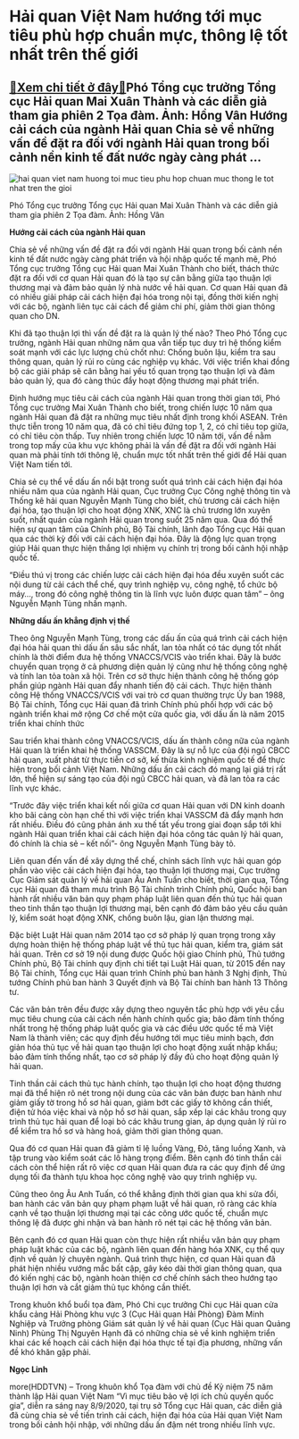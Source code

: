 Hải quan Việt Nam hướng tới mục tiêu phù hợp chuẩn mực, thông lệ tốt nhất trên thế giới
=======================================================================================

[:gift:Xem chi tiết ở đây:gift:](https://hddtvn.com/hai-quan-viet-nam-huong-toi-muc-tieu-phu-hop-chuan-muc-thong-le-tot-nhat-tren-the-gioi/)Phó Tổng cục trưởng Tổng cục Hải quan Mai Xuân Thành và các diễn giả tham gia phiên 2 Tọa đàm. Ảnh: Hồng Vân Hướng cải cách của ngành Hải quan Chia sẻ về những vấn đề đặt ra đối với ngành Hải quan trong bối cảnh nền kinh tế đất nước ngày càng phát …
---------------------------------------------------------------------------------------------------------------------------------------------------------------------------------------------------------------------------------------------------------





![hai quan viet nam huong toi muc tieu phu hop chuan muc thong le tot nhat tren the gioi](https://haiquanonline.com.vn/stores/news_dataimages/hungnm/092020/08/20/in_article/3453_IMG_6415.jpg?rt=20200909203026 "Hải quan Việt Nam hướng tới mục tiêu phù hợp chuẩn mực thông lệ tốt nhất trên thế giới")


Phó Tổng cục trưởng Tổng cục Hải quan Mai Xuân Thành và các diễn giả tham gia phiên 2 Tọa đàm. Ảnh: Hồng Vân



**Hướng cải cách của ngành Hải quan**


Chia sẻ về những vấn đề đặt ra đối với ngành Hải quan trong bối cảnh nền kinh tế đất nước ngày càng phát triển và hội nhập quốc tế mạnh mẽ, Phó Tổng cục trưởng Tổng cục Hải quan Mai Xuân Thành cho biết, thách thức đặt ra đối với cơ quan Hải quan đó là tạo sự cân bằng giữa tạo thuận lợi thương mại và đảm bảo quản lý nhà nước về hải quan. Cơ quan Hải quan đã có nhiều giải pháp cải cách hiện đại hóa trong nội tại, đồng thời kiến nghị với các bộ, ngành liên tục cải cách để giảm chi phí, giảm thời gian thông quan cho DN.



Khi đã tạo thuận lợi thì vấn đề đặt ra là quản lý thế nào? Theo Phó Tổng cục trưởng, ngành Hải quan những năm qua vẫn tiếp tục duy trì hệ thống kiểm soát mạnh với các lực lượng chủ chốt như: Chống buôn lậu, kiểm tra sau thông quan, quản lý rủi ro cùng các nghiệp vụ khác. Với việc triển khai đồng bộ các giải pháp sẽ cân bằng hai yếu tố quan trọng tạo thuận lợi và đảm bảo quản lý, qua đó càng thúc đẩy hoạt động thương mại phát triển.


Định hướng mục tiêu cải cách của ngành Hải quan trong thời gian tới, Phó Tổng cục trưởng Mai Xuân Thành cho biết, trong chiến lược 10 năm qua ngành Hải quan đã đặt ra những mục tiêu nhất định trong khối ASEAN. Trên thực tiễn trong 10 năm qua, đã có chỉ tiêu đứng top 1, 2, có chỉ tiêu top giữa, có chỉ tiêu còn thấp. Tuy nhiên trong chiến lược 10 năm tới, vấn đề nằm trong top mấy của khu vực không phải là vấn đề đặt ra đối với ngành Hải quan mà phải tính tới thông lệ, chuẩn mực tốt nhất trên thế giới để Hải quan Việt Nam tiến tới.


Chia sẻ cụ thể về dấu ấn nổi bật trong suốt quá trình cải cách hiện đại hóa nhiều năm qua của ngành Hải quan, Cục trưởng Cục Công nghệ thông tin và Thống kê hải quan Nguyễn Mạnh Tùng cho biết, chủ trương cải cách hiện đại hóa, tạo thuận lợi cho hoạt động XNK, XNC là chủ trương lớn xuyên suốt, nhất quán của ngành Hải quan trong suốt 25 năm qua. Qua đó thể hiện sự quan tâm của Chính phủ, Bộ Tài chính, lãnh đạo Tổng cục Hải quan qua các thời kỳ đối với cải cách hiện đại hóa. Đây là động lực quan trọng giúp Hải quan thực hiện thắng lợi nhiệm vụ chính trị trong bối cảnh hội nhập quốc tế.


“Điều thú vị trong các chiến lược cải cách hiện đại hóa đều xuyên suốt các nội dung từ cải cách thể chế, quy trình nghiệp vụ, công nghệ, tổ chức bộ máy…, trong đó công nghệ thông tin là lĩnh vực luôn được quan tâm” – ông Nguyễn Mạnh Tùng nhấn mạnh.


**Những dấu ấn khẳng định vị thế**


Theo ông Nguyễn Mạnh Tùng, trong các dấu ấn của quá trình cải cách hiện đại hóa hải quan thì dấu ấn sâu sắc nhất, lan tỏa nhất có tác dụng tốt nhất chính là thời điểm đưa hệ thống VNACCS/VCIS vào triển khai. Đây là bước chuyển quan trọng ở cả phương diện quản lý cũng như hệ thống công nghệ và tính lan tỏa toàn xã hội. Trên cơ sở thực hiện thành công hệ thống góp phần giúp ngành Hải quan đẩy nhanh tiến độ cải cách. Thực hiện thành công Hệ thống VNACCS/VCIS với vai trò cơ quan thường trực Ủy ban 1988, Bộ Tài chính, Tổng cục Hải quan đã trình Chính phủ phối hợp với các bộ ngành triển khai mở rộng Cơ chế một cửa quốc gia, với dấu ấn là năm 2015 triển khai chính thức


Sau triển khai thành công VNACCS/VCIS, dấu ấn thành công nữa của ngành Hải quan là triển khai hệ thống VASSCM. Đây là sự nỗ lực của đội ngũ CBCC hải quan, xuất phát từ thực tiễn cơ sở, kế thừa kinh nghiệm quốc tế để thực hiện trong bối cảnh Việt Nam. Những dấu ấn cải cách đó mang lại giá trị rất lớn, thể hiện sự sáng tạo của đội ngũ CBCC hải quan, và đã lan tỏa ra các lĩnh vực khác.


“Trước đây việc triển khai kết nối giữa cơ quan Hải quan với DN kinh doanh kho bãi cảng còn hạn chế thì với việc triển khai VASSCM đã đẩy mạnh hơn rất nhiều. Điều đó cũng phản ánh xu thế tất yếu trong giai đoạn sắp tới khi ngành Hải quan triển khai cải cách hiện đại hóa công tác quản lý hải quan, đó chính là chia sẻ – kết nối”- ông Nguyễn Mạnh Tùng bày tỏ.


Liên quan đến vấn đề xây dựng thể chế, chính sách lĩnh vực hải quan góp phần vào việc cải cách hiện đại hóa, tạo thuận lợi thương mại, Cục trưởng Cục Giám sát quản lý về hải quan Âu Anh Tuấn cho biết, thời gian qua, Tổng cục Hải quan đã tham mưu trình Bộ Tài chính trình Chính phủ, Quốc hội ban hành rất nhiều văn bản quy phạm pháp luật liên quan đến thủ tục hải quan theo tinh thần tạo thuận lợi thương mại, bên cạnh đó đảm bảo yêu cầu quản lý, kiểm soát hoạt động XNK, chống buôn lậu, gian lận thương mại.


Đặc biệt Luật Hải quan năm 2014 tạo cơ sở pháp lý quan trọng trong xây dựng hoàn thiện hệ thống pháp luật về thủ tục hải quan, kiểm tra, giám sát hải quan. Trên cơ sở 19 nội dung được Quốc hội giao Chính phủ, Thủ tướng Chính phủ, Bộ Tài chính quy định chi tiết tại Luật Hải quan, từ 2015 đến nay Bộ Tài chính, Tổng cục Hải quan trình Chính phủ ban hành 3 Nghị định, Thủ tướng Chính phủ ban hành 3 Quyết định và Bộ Tài chính ban hành 13 Thông tư.


Các văn bản trên đều được xây dựng theo nguyên tắc phù hợp với yêu cầu mục tiêu chung của cải cách nền hành chính quốc gia; bảo đảm tính thống nhất trong hệ thống pháp luật quốc gia và các điều ước quốc tế mà Việt Nam là thành viên; các quy định đều hướng tới mục tiêu minh bạch, đơn giản hóa thủ tục về hải quan tạo thuận lợi cho hoạt động xuất nhập khẩu; bảo đảm tính thống nhất, tạo cơ sở pháp lý đầy đủ cho hoạt động quản lý hải quan.


Tinh thần cải cách thủ tục hành chính, tạo thuận lợi cho hoạt động thương mại đã thể hiện rõ nét trong nội dung của các văn bản được ban hành như giảm giấy tờ trong hồ sơ hải quan, giảm bớt các giấy tờ không cần thiết, điện tử hóa việc khai và nộp hồ sơ hải quan, sắp xếp lại các khâu trong quy trình thủ tục hải quan để loại bỏ các khâu trung gian, áp dụng quản lý rủi ro để kiểm tra hồ sơ và hàng hoá, giảm thời gian thông quan.


Qua đó cơ quan Hải quan đã giảm tỉ lệ luồng Vàng, Đỏ, tăng luồng Xanh, và tập trung vào kiểm soát các lô hàng trọng điểm. Bên cạnh đó tinh thần cải cách còn thể hiện rất rõ việc cơ quan Hải quan đưa ra các quy định để ứng dụng tối đa thành tựu khoa học công nghệ vào quy trình nghiệp vụ.


Cũng theo ông Âu Anh Tuấn, có thể khẳng định thời gian qua khi sửa đổi, ban hành các văn bản quy phạm phạm luật về hải quan, rõ ràng các khía cạnh về tạo thuận lợi thương mại tại các công ước quốc tế, chuẩn mực thông lệ đã được ghi nhận và ban hành rõ nét tại các hệ thống văn bản.


Bên cạnh đó cơ quan Hải quan còn thực hiện rất nhiều văn bản quy phạm pháp luật khác của các bộ, ngành liên quan đến hàng hóa XNK, cụ thể quy định về quản lý chuyên ngành. Quá trình thực hiện, cơ quan Hải quan đã phát hiện nhiều vướng mắc bất cập, gây kéo dài thời gian thông quan, qua đó kiến nghị các bộ, ngành hoàn thiện cơ chế chính sách theo hướng tạo thuận lợi hơn và cắt giảm thủ tục không cần thiết.


Trong khuôn khổ buổi tọa đàm, Phó Chi cục trưởng Chi cục Hải quan cửa khẩu cảng Hải Phòng khu vực 3 (Cục Hải quan Hải Phòng) Đàm Minh Nghiệp và Trưởng phòng Giám sát quản lý về hải quan (Cục Hải quan Quảng Ninh) Phùng Thị Nguyên Hạnh đã có những chia sẻ về kinh nghiệm triển khai các kế hoạch cải cách hiện đại hóa thực tế tại địa phương, những vấn đề khó khăn gặp phải.




**Ngọc Linh**



more(HDDTVN) – Trong khuôn khổ Tọa đàm với chủ đề Kỷ niệm 75 năm thành lập Hải quan Việt Nam “Vì mục tiêu bảo vệ lợi ích chủ quyền quốc gia”, diễn ra sáng nay 8/9/2020, tại trụ sở Tổng cục Hải quan, các diễn giả đã cùng chia sẻ về tiến trình cải cách, hiện đại hóa của Hải quan Việt Nam trong bối cảnh hội nhập, với những dấu ấn đậm nét trong nhiều lĩnh vực.

